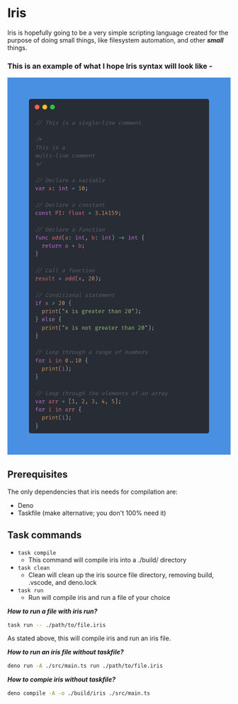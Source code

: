 # Iris

Iris is hopefully going to be a very simple scripting language created for the
purpose of doing small things, like filesystem automation, and other **_small_**
things.

### This is an example of what I hope Iris syntax will look like -

<img src="./example.png" alt="syntax" width="600" />

## Prerequisites

The only dependencies that iris needs for compilation are:

- Deno
- Taskfile (make alternative; you don't 100% need it)

## Task commands

- `task compile`
  - This command will compile iris into a ./build/ directory
- `task clean`
  - Clean will clean up the iris source file directory, removing build, .vscode,
    and deno.lock
- `task run`
  - Run will compile iris and run a file of your choice

_**How to run a file with iris run?**_

```bash
task run -- ./path/to/file.iris
```

As stated above, this will compile iris and run an iris file.

_**How to run an iris file without taskfile?**_

```bash
deno run -A ./src/main.ts run ./path/to/file.iris
```

_**How to compie iris without taskfile?**_

```bash
deno compile -A -o ./build/iris ./src/main.ts
```
